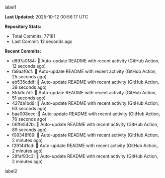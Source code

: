 
label1 
<!-- ACTIVITY_START -->
**Last Updated:** 2025-10-12 00:56:17 UTC

**Repository Stats:**
- Total Commits: 77181
- Last Commit: 12 seconds ago

**Recent Commits:**
- d897a0184: 🤖 Auto-update README with recent activity (GitHub Action, 12 seconds ago)
- fa9aaf0cf: 🤖 Auto-update README with recent activity (GitHub Action, 25 seconds ago)
- ab535cddf: 🤖 Auto-update README with recent activity (GitHub Action, 38 seconds ago)
- 8fda1c7df: 🤖 Auto-update README with recent activity (GitHub Action, 51 seconds ago)
- 427da1bd9: 🤖 Auto-update README with recent activity (GitHub Action, 63 seconds ago)
- baa008eec: 🤖 Auto-update README with recent activity (GitHub Action, 76 seconds ago)
- 06ffe542b: 🤖 Auto-update README with recent activity (GitHub Action, 89 seconds ago)
- f08348f89: 🤖 Auto-update README with recent activity (GitHub Action, 2 minutes ago)
- f2914d1cd: 🤖 Auto-update README with recent activity (GitHub Action, 2 minutes ago)
- 28faf93c3: 🤖 Auto-update README with recent activity (GitHub Action, 2 minutes ago)
<!-- ACTIVITY_END -->

label2
